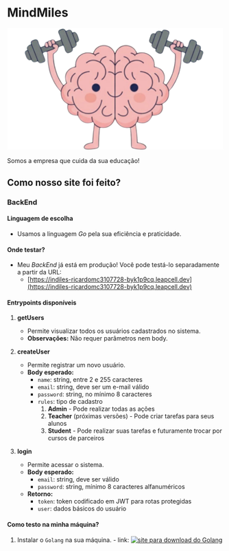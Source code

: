 # MindMiles

![brainLogo](./frontend/src/lib/assets/brain.png)

Somos a empresa que cuida da sua educação!

## Como nosso site foi feito?

### BackEnd

#### Linguagem de escolha
- Usamos a linguagem _Go_ pela sua eficiência e praticidade.

#### Onde testar?
- Meu *BackEnd* já está em produção! Você pode testá-lo separadamente a partir da URL:  
  - [https://indiles-ricardomc3107728-byk1p9cq.leapcell.dev](https://indiles-ricardomc3107728-byk1p9cq.leapcell.dev)

#### Entrypoints disponíveis
1. **getUsers**  
   - Permite visualizar todos os usuários cadastrados no sistema.  
   - **Observações:** Não requer parâmetros nem body.

2. **createUser**  
   - Permite registrar um novo usuário.  
   - **Body esperado:**
     - `name`: string, entre 2 e 255 caracteres  
     - `email`: string, deve ser um e-mail válido  
     - `password`: string, no mínimo 8 caracteres  
     - `rules`: tipo de cadastro
       1. **Admin** - Pode realizar todas as ações  
       2. **Teacher** (próximas versões) - Pode criar tarefas para seus alunos  
       3. **Student** - Pode realizar suas tarefas e futuramente trocar por cursos de parceiros

3. **login**  
   - Permite acessar o sistema.  
   - **Body esperado:**
     - `email`: string, deve ser válido  
     - `password`: string, mínimo 8 caracteres alfanuméricos  
   - **Retorno:**
     - `token`: token codificado em JWT para rotas protegidas  
     - `user`: dados básicos do usuário

#### Como testo na minha máquina?
  1. Instalar o `Golang` na sua máquina.
    - link: [![site para download do Golang](https://go.dev/doc/install)](https://go.dev/doc/install)
